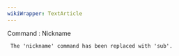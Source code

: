 ```yaml
---
wikiWrapper: TextArticle
---
```

Command : Nickname

     The 'nickname' command has been replaced with 'sub'.
